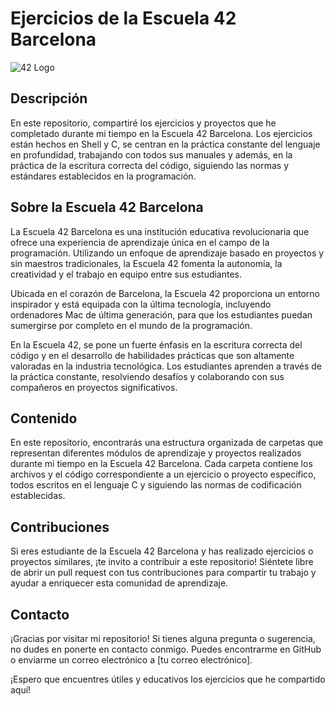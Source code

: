 # Ejercicios de la Escuela 42 Barcelona

![42 Logo](https://upload.wikimedia.org/wikipedia/commons/thumb/8/8d/42_Logo.svg/220px-42_Logo.svg.png)

## Descripción

En este repositorio, compartiré los ejercicios y proyectos que he completado durante mi tiempo en la Escuela 42 Barcelona. Los ejercicios están hechos en Shell y C, se centran en la práctica constante del lenguaje en profundidad, trabajando con todos sus manuales y además, en la práctica de la escritura correcta del código, siguiendo las normas y estándares establecidos en la programación.

## Sobre la Escuela 42 Barcelona

La Escuela 42 Barcelona es una institución educativa revolucionaria que ofrece una experiencia de aprendizaje única en el campo de la programación. Utilizando un enfoque de aprendizaje basado en proyectos y sin maestros tradicionales, la Escuela 42 fomenta la autonomía, la creatividad y el trabajo en equipo entre sus estudiantes.

Ubicada en el corazón de Barcelona, la Escuela 42 proporciona un entorno inspirador y está equipada con la última tecnología, incluyendo ordenadores Mac de última generación, para que los estudiantes puedan sumergirse por completo en el mundo de la programación.

En la Escuela 42, se pone un fuerte énfasis en la escritura correcta del código y en el desarrollo de habilidades prácticas que son altamente valoradas en la industria tecnológica. Los estudiantes aprenden a través de la práctica constante, resolviendo desafíos y colaborando con sus compañeros en proyectos significativos.

## Contenido

En este repositorio, encontrarás una estructura organizada de carpetas que representan diferentes módulos de aprendizaje y proyectos realizados durante mi tiempo en la Escuela 42 Barcelona. Cada carpeta contiene los archivos y el código correspondiente a un ejercicio o proyecto específico, todos escritos en el lenguaje C y siguiendo las normas de codificación establecidas.

## Contribuciones

Si eres estudiante de la Escuela 42 Barcelona y has realizado ejercicios o proyectos similares, ¡te invito a contribuir a este repositorio! Siéntete libre de abrir un pull request con tus contribuciones para compartir tu trabajo y ayudar a enriquecer esta comunidad de aprendizaje.

## Contacto

¡Gracias por visitar mi repositorio! Si tienes alguna pregunta o sugerencia, no dudes en ponerte en contacto conmigo. Puedes encontrarme en GitHub o enviarme un correo electrónico a [tu correo electrónico].

¡Espero que encuentres útiles y educativos los ejercicios que he compartido aquí!
